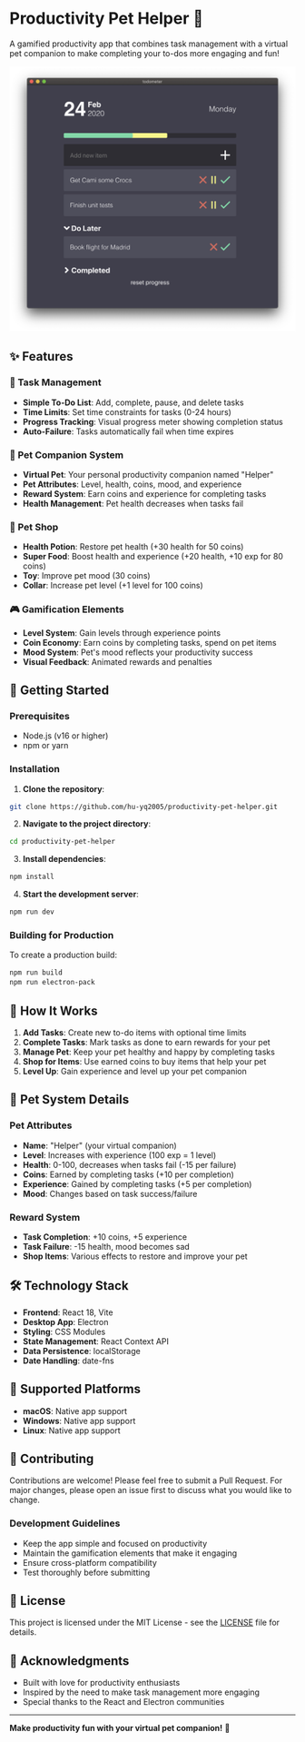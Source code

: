 # Productivity Pet Helper 🐾

A gamified productivity app that combines task management with a virtual pet companion to make completing your to-dos more engaging and fun!

![Productivity Pet Helper](assets/screenshot.png)

## ✨ Features

### 📝 Task Management
- **Simple To-Do List**: Add, complete, pause, and delete tasks
- **Time Limits**: Set time constraints for tasks (0-24 hours)
- **Progress Tracking**: Visual progress meter showing completion status
- **Auto-Failure**: Tasks automatically fail when time expires

### 🐾 Pet Companion System
- **Virtual Pet**: Your personal productivity companion named "Helper"
- **Pet Attributes**: Level, health, coins, mood, and experience
- **Reward System**: Earn coins and experience for completing tasks
- **Health Management**: Pet health decreases when tasks fail

### 🛒 Pet Shop
- **Health Potion**: Restore pet health (+30 health for 50 coins)
- **Super Food**: Boost health and experience (+20 health, +10 exp for 80 coins)
- **Toy**: Improve pet mood (30 coins)
- **Collar**: Increase pet level (+1 level for 100 coins)

### 🎮 Gamification Elements
- **Level System**: Gain levels through experience points
- **Coin Economy**: Earn coins by completing tasks, spend on pet items
- **Mood System**: Pet's mood reflects your productivity success
- **Visual Feedback**: Animated rewards and penalties

## 🚀 Getting Started

### Prerequisites
- Node.js (v16 or higher)
- npm or yarn

### Installation

1. **Clone the repository**:
```bash
git clone https://github.com/hu-yq2005/productivity-pet-helper.git
```

2. **Navigate to the project directory**:
```bash
cd productivity-pet-helper
```

3. **Install dependencies**:
```bash
npm install
```

4. **Start the development server**:
```bash
npm run dev
```

### Building for Production

To create a production build:

```bash
npm run build
npm run electron-pack
```

## 🎯 How It Works

1. **Add Tasks**: Create new to-do items with optional time limits
2. **Complete Tasks**: Mark tasks as done to earn rewards for your pet
3. **Manage Pet**: Keep your pet healthy and happy by completing tasks
4. **Shop for Items**: Use earned coins to buy items that help your pet
5. **Level Up**: Gain experience and level up your pet companion

## 🎨 Pet System Details

### Pet Attributes
- **Name**: "Helper" (your virtual companion)
- **Level**: Increases with experience (100 exp = 1 level)
- **Health**: 0-100, decreases when tasks fail (-15 per failure)
- **Coins**: Earned by completing tasks (+10 per completion)
- **Experience**: Gained by completing tasks (+5 per completion)
- **Mood**: Changes based on task success/failure

### Reward System
- **Task Completion**: +10 coins, +5 experience
- **Task Failure**: -15 health, mood becomes sad
- **Shop Items**: Various effects to restore and improve your pet

## 🛠️ Technology Stack

- **Frontend**: React 18, Vite
- **Desktop App**: Electron
- **Styling**: CSS Modules
- **State Management**: React Context API
- **Data Persistence**: localStorage
- **Date Handling**: date-fns

## 📱 Supported Platforms

- **macOS**: Native app support
- **Windows**: Native app support  
- **Linux**: Native app support

## 🤝 Contributing

Contributions are welcome! Please feel free to submit a Pull Request. For major changes, please open an issue first to discuss what you would like to change.

### Development Guidelines
- Keep the app simple and focused on productivity
- Maintain the gamification elements that make it engaging
- Ensure cross-platform compatibility
- Test thoroughly before submitting

## 📄 License

This project is licensed under the MIT License - see the [LICENSE](LICENSE) file for details.

## 🙏 Acknowledgments

- Built with love for productivity enthusiasts
- Inspired by the need to make task management more engaging
- Special thanks to the React and Electron communities

---

**Make productivity fun with your virtual pet companion!** 🎉